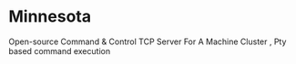 # Minnesota
Open-source Command &amp; Control TCP Server For A Machine Cluster , Pty based command execution
